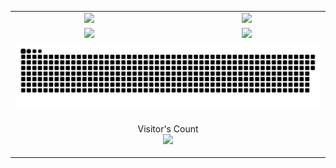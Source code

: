 <table align="center">
  <tr>
    <td align="center">
      <!-- Stats -->
      <a href="#">
        <img width='500px' src="https://my-stats-43gk.vercel.app/api?username=shubhmjain30&show_icons=true&theme=onedark&hide=contribs,issues&show=discussions_answered&rank_icon=github&include_all_commits=true&card_width=150" />
      </a>
    </td>
    <td align="center">
      <!-- Awards -->
      <img width='500px' src="https://github-profile-trophy.vercel.app/?username=shubhmjain30&theme=onedark&no-frame=true&title=Stars,Followers,Commits,&row=2&column=3"/>
    </td>
  </tr>
  <tr>
    <td align="center">
      <!-- Streak -->
      <img width='500px' src="https://github-readme-streak-stats-git-main-davids-projects-ad77adcc.vercel.app/?user=shubhmjain30&theme=onedark"/>
    </td>
    <td align="center">
      <!-- Language -->
      <a href="#">
        <img width='500px' src="https://my-stats-43gk.vercel.app/api/top-langs/?username=shubhmjain30&hide=html,scss,css&langs_count=8&layout=compact&theme=onedark&card_width=150" />
      </a>
    </td>
  </tr>
  <tr>
    <td align="center" colspan="2">
      <!-- Contributions -->
      <a href="#">
        <img src="contributions.svg" />
      </a>
    </td>
  </tr>
  <tr>
    <td align="center" colspan="2">
      <!-- Visitor Count -->
      <p>
        Visitor's Count<br>
        <img src="https://profile-counter.glitch.me/_shubhmjain30/count.svg" />
      </p>
    </td>
  </tr>
</table>
